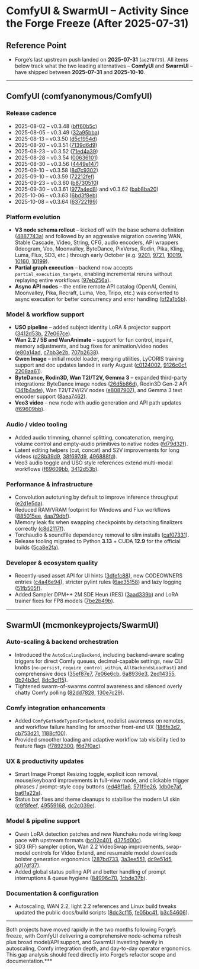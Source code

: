 # ComfyUI & SwarmUI – Activity Since the Forge Freeze (After 2025-07-31)

## Reference Point
- Forge’s last upstream push landed on **2025-07-31** (`ae278f79`). All items below track what the two leading alternatives – **ComfyUI** and **SwarmUI** – have shipped between **2025-07-31** and **2025-10-10**.

---

## ComfyUI (comfyanonymous/ComfyUI)

### Release cadence
- 2025-08-02 – v0.3.48 ([bff60b5c](https://github.com/comfyanonymous/ComfyUI/commit/bff60b5cfc10d1b037a95746226ac6698dc3e373))
- 2025-08-05 – v0.3.49 ([32a95bba](https://github.com/comfyanonymous/ComfyUI/commit/32a95bba8ac91e8a610c35ce4d9963d2453118c1))
- 2025-08-13 – v0.3.50 ([d5c1954d](https://github.com/comfyanonymous/ComfyUI/commit/d5c1954d5cd4a789bbf84d2b75a955a5a3f93de8))
- 2025-08-20 – v0.3.51 ([7139d6d9](https://github.com/comfyanonymous/ComfyUI/commit/7139d6d93fc7b5481a69b687080bd36f7b531c46))
- 2025-08-23 – v0.3.52 ([71ed4a39](https://github.com/comfyanonymous/ComfyUI/commit/71ed4a399ec76a75aa2870b772d2022e4b9a69a3))
- 2025-08-28 – v0.3.54 ([00636101](https://github.com/comfyanonymous/ComfyUI/commit/00636101771cb373354d6294cc6567deda2635f6))
- 2025-08-30 – v0.3.56 ([4449e147](https://github.com/comfyanonymous/ComfyUI/commit/4449e147692366ac8b9bd3b8834c771bc81e91ac))
- 2025-09-10 – v0.3.58 ([8d7c9302](https://github.com/comfyanonymous/ComfyUI/commit/8d7c930246bd33c32eb957b01ab0d364af6e81c0))
- 2025-09-10 – v0.3.59 ([72212fef](https://github.com/comfyanonymous/ComfyUI/commit/72212fef660bcd7d9702fa52011d089c027a64d8))
- 2025-09-23 – v0.3.60 ([b8730510](https://github.com/comfyanonymous/ComfyUI/commit/b8730510db30c8858e1e5d8e126ef19eac395560))
- 2025-09-30 – v0.3.61 ([977a4ed8](https://github.com/comfyanonymous/ComfyUI/commit/977a4ed8c55ade53d0d6cfe1fe8a6396ee35a2ec)) and v0.3.62 ([bab8ba20](https://github.com/comfyanonymous/ComfyUI/commit/bab8ba20bf47d985d6b1d73627c2add76bd4e716))
- 2025-10-06 – v0.3.63 ([6bd3f8eb](https://github.com/comfyanonymous/ComfyUI/commit/6bd3f8eb9ff2d7c74e8ca75ad1f854a6b256b714))
- 2025-10-08 – v0.3.64 ([63722199](https://github.com/comfyanonymous/ComfyUI/commit/637221995f7424a561bd825de3e61ea117dfe1e3))

### Platform evolution
- **V3 node schema rollout** – kicked off with the base schema definition ([4887743a](https://github.com/comfyanonymous/ComfyUI/commit/4887743a2aef67e05909aeea61f6cdc93e269de3)) and followed by an aggressive migration covering WAN, Stable Cascade, Video, String, CFG, audio encoders, API wrappers (Ideogram, Veo, Moonvalley, ByteDance, PixVerse, Rodin, Pika, Kling, Luma, Flux, SD3, etc.) through early October (e.g. [9201](https://github.com/comfyanonymous/ComfyUI/commit/9201), [9721](https://github.com/comfyanonymous/ComfyUI/commit/9721), [10019](https://github.com/comfyanonymous/ComfyUI/commit/10019), [10160](https://github.com/comfyanonymous/ComfyUI/commit/cbee7d33909f168a08ab7e53d897ea284a304d84), [10199](https://github.com/comfyanonymous/ComfyUI/commit/2ba8d7cce8b6d78efa4b853ae8df187bb13061a3)).
- **Partial graph execution** – backend now accepts `partial_execution_targets`, enabling incremental reruns without replaying entire workflows ([97eb256a](https://github.com/comfyanonymous/ComfyUI/commit/97eb256a355b434bbc96ec27bbce33dd10273857)).
- **Async API nodes** – the entire remote API catalog (OpenAI, Gemini, Moonvalley, Pika, Recraft, Luma, Veo, Tripo, etc.) was converted to async execution for better concurrency and error handling ([bf2a1b5b](https://github.com/comfyanonymous/ComfyUI/commit/bf2a1b5b1ef72b240454f3ac44f5209af45efe00)).

### Model & workflow support
- **USO pipeline** – added subject identity LoRA & projector support ([3412d53b](https://github.com/comfyanonymous/ComfyUI/commit/3412d53b1d69e4dfedf7e86c3092cea085094053), [27e067ce](https://github.com/comfyanonymous/ComfyUI/commit/27e067ce505c102fd0f2be0f1242016c59a6816f)).
- **Wan 2.2 / 5B and WanAnimate** – support for fun control, inpaint, memory adjustments, and bug fixes for animation/video nodes ([e80a14ad](https://github.com/comfyanonymous/ComfyUI/commit/e80a14ad5073d9eba175c2d2c768a5ca8e4c63ea), [c7bb3e2b](https://github.com/comfyanonymous/ComfyUI/commit/c7bb3e2bceaad7accd52c23d22b97a1b6808304b), [707b2638](https://github.com/comfyanonymous/ComfyUI/commit/707b2638ecd82360c0a67e1d86cc4fdeae218d03)).
- **Qwen Image** – initial model loader, merging utilities, LyCORIS training support and doc updates landed in early August ([c0124002](https://github.com/comfyanonymous/ComfyUI/commit/c012400240d4867cd63a45220eb791b91ad47617), [9126c0cf](https://github.com/comfyanonymous/ComfyUI/commit/9126c0cfe49508a64c429f97b45664b241aab3f2), [2208aa61](https://github.com/comfyanonymous/ComfyUI/commit/2208aa616d3ad193cd37ef57076d4f5243cecdd3)).
- **ByteDance, Rodin3D, Wan T2I/T2V, Gemma 3** – expanded third-party integrations: ByteDance image nodes ([26d5b86d](https://github.com/comfyanonymous/ComfyUI/commit/26d5b86da8ceb4589ee70f12ff2209b93a2d99e0)), Rodin3D Gen-2 API ([341b4ade](https://github.com/comfyanonymous/ComfyUI/commit/341b4adefd308cbcf82c07effc255f2770b3b3e2)), Wan T2I/T2V/I2V nodes ([e8087907](https://github.com/comfyanonymous/ComfyUI/commit/e8087907995497c6971ee64bd5fa02cb49c1eda6)), and Gemma 3 text encoder support ([8aea7462](https://github.com/comfyanonymous/ComfyUI/commit/8aea746212dc1bb1601b4dc5e8c8093d2221d89c)).
- **Veo3 video** – new node with audio generation and API path updates ([f69609bb](https://github.com/comfyanonymous/ComfyUI/commit/f69609bbd6c20f4814e313f8974656b187a9bee2)).

### Audio / video tooling
- Added audio trimming, channel splitting, concatenation, merging, volume control and empty-audio primitives to native nodes ([fd79d32f](https://github.com/comfyanonymous/ComfyUI/commit/fd79d32f38fd24adca5a6e8214f05050f287c9db)).
- Latent editing helpers (cut, concat) and S2V improvements for long videos ([d28b39d9](https://github.com/comfyanonymous/ComfyUI/commit/d28b39d93dc498110e28ca32c8f39e6de631aa42), [38f697d9](https://github.com/comfyanonymous/ComfyUI/commit/38f697d953c3989db67e543795768bf954ae0231), [496888fd](https://github.com/comfyanonymous/ComfyUI/commit/496888fd68813033c260195bf70e4d11181e5454)).
- Veo3 audio toggle and USO style references extend multi-modal workflows ([f69609bb](https://github.com/comfyanonymous/ComfyUI/commit/f69609bbd6c20f4814e313f8974656b187a9bee2), [3412d53b](https://github.com/comfyanonymous/ComfyUI/commit/3412d53b1d69e4dfedf7e86c3092cea085094053)).

### Performance & infrastructure
- Convolution autotuning by default to improve inference throughput ([e2d1e5da](https://github.com/comfyanonymous/ComfyUI/commit/e2d1e5dad98dbbcf505703ea8663f20101e6570a)).
- Reduced RAM/VRA​M footprint for Windows and Flux workflows ([885015ee](https://github.com/comfyanonymous/ComfyUI/commit/885015eecf649d6e49e1ade68e4475b434517b82), [4aa79dbf](https://github.com/comfyanonymous/ComfyUI/commit/4aa79dbf2c5118853659fc7f7f8590594ab72417)).
- Memory leak fix when swapping checkpoints by detaching finalizers correctly ([c8d2117f](https://github.com/comfyanonymous/ComfyUI/commit/c8d2117f02bcad6d8316ffd8273bdc27adf83b44)).
- Torchaudio & soundfile dependency removal to slim installs ([caf07331](https://github.com/comfyanonymous/ComfyUI/commit/caf07331ff1b20f4104b9693ed244d6e22f80b5a)).
- Release tooling migrated to Python **3.13** + CUDA **12.9** for the official builds ([5ca8e2fa](https://github.com/comfyanonymous/ComfyUI/commit/5ca8e2fac3b6826261c5991b0663b69eff60b3a1)).

### Developer & ecosystem quality
- Recently-used asset API for UI hints ([3dfefc88](https://github.com/comfyanonymous/ComfyUI/commit/3dfefc88d00bde744b729b073058a57e149cddc1)), new CODEOWNERS entries ([c4a46e94](https://github.com/comfyanonymous/ComfyUI/commit/c4a46e943c12c7f3f6ac72f8fb51caad514ec9b6)), stricter pylint rules ([6ae35158](https://github.com/comfyanonymous/ComfyUI/commit/6ae35158013e50698e680344ab1f54de0d59fef0)) and lazy logging ([51fb505f](https://github.com/comfyanonymous/ComfyUI/commit/51fb505ffa7cdae113ef4303f9ef45a06d668a90)).
- Added Sampler DPM++ 2M SDE Heun (RES) ([3aad339b](https://github.com/comfyanonymous/ComfyUI/commit/3aad339b63f03e17dc6ebae035b90afc2fefb627)) and LoRA trainer fixes for FP8 models ([7be2b49b](https://github.com/comfyanonymous/ComfyUI/commit/7be2b49b6b3430783555bc6bc8fcb3f46d5392e7)).

---

## SwarmUI (mcmonkeyprojects/SwarmUI)

### Auto-scaling & backend orchestration
- Introduced the `AutoScalingBackend`, including backend-aware scaling triggers for direct Comfy queues, decimal-capable settings, new CLI knobs (`no-persist`, `require_control_within`, `AllBackendsLoadFast`) and comprehensive docs ([35ef87e7](https://github.com/mcmonkeyprojects/SwarmUI/commit/35ef87e75a4ea228e570a380afe7713956250f1c), [7e06e6cb](https://github.com/mcmonkeyprojects/SwarmUI/commit/7e06e6cb06be77046a87a8e5e038b2598fc3e0b3), [6a8936e3](https://github.com/mcmonkeyprojects/SwarmUI/commit/6a8936e334ccb98330d9d2508b8239272ad94b6e), [2ed14355](https://github.com/mcmonkeyprojects/SwarmUI/commit/2ed14355b972ab8ee7af6540d63c1b66296e11e5), [0b24b3cf](https://github.com/mcmonkeyprojects/SwarmUI/commit/0b24b3cfee317d0da900b2842ea64fa7ef82260f), [8dc3cf15](https://github.com/mcmonkeyprojects/SwarmUI/commit/8dc3cf151b628da7e10f1dcb44961b5e115a746e)).
- Tightened swarm-of-swarms control awareness and silenced overly chatty Comfy polling ([82dd7828](https://github.com/mcmonkeyprojects/SwarmUI/commit/82dd7828bbc77f21f1db243f197b8f83a87b91ee), [130e7c29](https://github.com/mcmonkeyprojects/SwarmUI/commit/130e7c29ea0aad960327a90521269f7ea4489ebe)).

### Comfy integration enhancements
- Added `ComfyGetNodeTypesForBackend`, nodelist awareness on remotes, and workflow failure handling for smoother front-end UX ([186fe3d2](https://github.com/mcmonkeyprojects/SwarmUI/commit/186fe3d251aff4f5472139ef8a8f7e24b6192760), [cb753d21](https://github.com/mcmonkeyprojects/SwarmUI/commit/cb753d2148d6e3750896abd85971c382da44e53d), [1188cf00](https://github.com/mcmonkeyprojects/SwarmUI/commit/1188cf000af6d4fe0e99b7872ca100b2e72a8f42)).
- Provided smoother loading and adaptive workflow tab visibility tied to feature flags ([f7892300](https://github.com/mcmonkeyprojects/SwarmUI/commit/f78923009be776ef959395819e6f972e7563d33f), [f6d7f0ac](https://github.com/mcmonkeyprojects/SwarmUI/commit/f6d7f0acbf159701e19e6b376ef89e5ae43192b0)).

### UX & productivity updates
- Smart Image Prompt Resizing toggle, explicit icon removal, mouse/keyboard improvements in full-view mode, and clickable trigger phrases / prompt-style copy buttons ([ed48f1a6](https://github.com/mcmonkeyprojects/SwarmUI/commit/ed48f1a6dfb5a2f6ec2acace76f0912ab53bed82), [571f9e26](https://github.com/mcmonkeyprojects/SwarmUI/commit/571f9e264acd815836343724388ecb4cee6b8776), [1db0e7af](https://github.com/mcmonkeyprojects/SwarmUI/commit/1db0e7af5fb82db99ebe1b351003acd928f66228), [ba61a22a](https://github.com/mcmonkeyprojects/SwarmUI/commit/ba61a22a4cdb58c82b91d5d6d5976c9f8aeed03b)).
- Status bar fixes and theme cleanups to stabilise the modern UI skin ([c9f8feef](https://github.com/mcmonkeyprojects/SwarmUI/commit/c9f8feef1224ad74121aecd47ff7a5f64e52cb2b), [49559168](https://github.com/mcmonkeyprojects/SwarmUI/commit/4955916859df50a7d01319dde15a54921cde835f), [dc2c039e](https://github.com/mcmonkeyprojects/SwarmUI/commit/dc2c039e799c3bdc5957c8766d3a0ae896774891)).

### Model & pipeline support
- Qwen LoRA detection patches and new Nunchaku node wiring keep pace with upstream formats ([bc02c401](https://github.com/mcmonkeyprojects/SwarmUI/commit/bc02c40147c211b46da8e5eb67c2335a717cf3c1), [d375d00c](https://github.com/mcmonkeyprojects/SwarmUI/commit/d375d00c755a4dbcaecb2d665746ec868aa06355)).
- SD3 (RF) sampler option, Wan 2.2 VideoSwap improvements, swap-model controls for Video Extend, and resumable model downloads bolster generation ergonomics ([287bd733](https://github.com/mcmonkeyprojects/SwarmUI/commit/287bd7332c9986289d5e7821042a00eba0d3a984), [3a3ee551](https://github.com/mcmonkeyprojects/SwarmUI/commit/3a3ee551c9a799755b60afa38cc4714e1bf4ddaf), [dc9e51d5](https://github.com/mcmonkeyprojects/SwarmUI/commit/dc9e51d5ab84f9f7ff38aa83ce4737b2175006f0), [a017df37](https://github.com/mcmonkeyprojects/SwarmUI/commit/a017df375e7bf8224e861c61452dfde4d2b4ade0)).
- Added global status polling API and better handling of prompt interruptions & queue hygiene ([84996c70](https://github.com/mcmonkeyprojects/SwarmUI/commit/84996c70c861c4c917ec71be35e27b769798fcad), [1cbde37b](https://github.com/mcmonkeyprojects/SwarmUI/commit/1cbde37b72ffd62f50ad6c441400e697f5e7a137)).

### Documentation & configuration
- Autoscaling, WAN 2.2, light 2.2 references and Linux build tweaks updated the public docs/build scripts ([8dc3cf15](https://github.com/mcmonkeyprojects/SwarmUI/commit/8dc3cf151b628da7e10f1dcb44961b5e115a746e), [fe05bc41](https://github.com/mcmonkeyprojects/SwarmUI/commit/fe05bc41d30784893e566695b4af66d80048c781), [b3c54606](https://github.com/mcmonkeyprojects/SwarmUI/commit/b3c54606ad4a7cb2b067140c0ffe20744bc3a5ce)).

---

Both projects have moved rapidly in the two months following Forge’s freeze, with ComfyUI delivering a comprehensive node-schema refresh plus broad model/API support, and SwarmUI investing heavily in autoscaling, Comfy integration depth, and day-to-day operator ergonomics. This gap analysis should feed directly into Forge’s refactor scope and documentation.***
